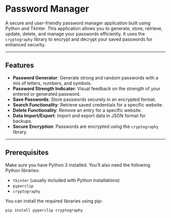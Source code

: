 # Password Manager

A secure and user-friendly password manager application built using Python and Tkinter. This application allows you to generate, store, retrieve, update, delete, and manage your passwords efficiently. It uses the `cryptography` library to encrypt and decrypt your saved passwords for enhanced security.

---

## Features

- **Password Generator**: Generate strong and random passwords with a mix of letters, numbers, and symbols.
- **Password Strength Indicator**: Visual feedback on the strength of your entered or generated password.
- **Save Passwords**: Store passwords securely in an encrypted format.
- **Search Functionality**: Retrieve saved credentials for a specific website.
- **Delete Functionality**: Remove an entry for a specific website.
- **Data Import/Export**: Import and export data in JSON format for backups.
- **Secure Encryption**: Passwords are encrypted using the `cryptography` library.

---

## Prerequisites

Make sure you have Python 3 installed. You’ll also need the following Python libraries:
- `tkinter` (usually included with Python installations)
- `pyperclip`
- `cryptography`

You can install the required libraries using pip:
```bash
pip install pyperclip cryptography
